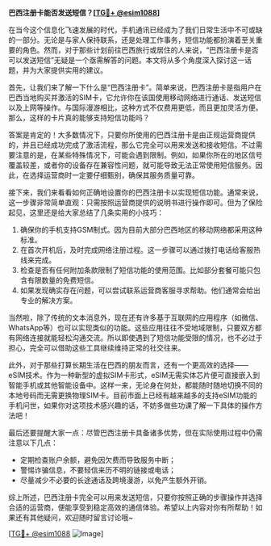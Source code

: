 **巴西注册卡能否发送短信？[[TG💪+ @esim1088](https://t.me/s/esim1088)]**

在当今这个信息化飞速发展的时代，手机通讯已经成为了我们日常生活中不可或缺的一部分。无论是与家人保持联系，还是处理工作事务，短信功能都扮演着至关重要的角色。然而，对于那些计划前往巴西旅行或居住的人来说，“巴西注册卡是否可以发送短信”无疑是一个亟需解答的问题。本文将从多个角度深入探讨这一话题，并为大家提供实用的建议。

首先，让我们来了解一下什么是“巴西注册卡”。简单来说，巴西注册卡是指用户在巴西当地购买并激活的SIM卡，它允许你在该国使用移动网络进行通话、发送短信以及上网等操作。与国际漫游相比，这种方式不仅费用更低，而且更加灵活方便。那么，这样的卡片真的能够支持短信功能吗？

答案是肯定的！大多数情况下，只要你所使用的巴西注册卡是由正规运营商提供的，并且已经成功完成了激活流程，那么它完全可以用来发送和接收短信。不过需要注意的是，在某些特殊情况下，可能会遇到限制。例如，如果你所在的地区信号覆盖较差，或者你的设备存在兼容性问题，就可能导致无法正常使用短信服务。因此，在选择运营商时一定要仔细甄别，确保其服务质量可靠。

接下来，我们来看看如何正确地设置你的巴西注册卡以实现短信功能。通常来说，这一步骤非常简单直观：只需按照运营商提供的说明书进行操作即可。但为了保险起见，这里还是给大家总结了几条实用的小技巧：

1. 确保你的手机支持GSM制式。因为目前大部分巴西地区的移动网络都采用这种标准。
2. 在首次开机后，及时完成网络注册过程。这一步骤可以通过拨打电话给客服热线来完成。
3. 检查是否有任何附加条款限制了短信功能的使用范围。比如部分套餐可能只包含有限数量的免费短信。
4. 如果发现确实存在问题，可以尝试联系运营商客服寻求帮助。他们通常会给出专业的解决方案。

当然啦，除了传统的文本消息外，现在还有许多基于互联网的应用程序（如微信、WhatsApp等）也可以实现类似的功能。这些应用往往不受地域限制，只要双方都有网络连接就能轻松沟通交流。所以即使遇到了短信功能受限的情况，也不必过于担心，完全可以借助这些工具继续维持正常的社交往来。

此外，对于那些打算长期生活在巴西的朋友而言，还有一个更高效的选择——eSIM技术。作为一种新型的虚拟SIM卡形式，eSIM无需实体芯片便可直接嵌入到智能手机或其他智能设备中。这样一来，无论身在何处，都能随时随地切换不同的本地号码而无需更换物理SIM卡。目前市面上已经有越来越多的支持eSIM功能的手机问世，如果你对这项技术感兴趣的话，不妨多做些功课了解一下具体的操作方法吧！

最后还要提醒大家一点：尽管巴西注册卡具备诸多优势，但在实际使用过程中仍需注意以下几点：

- 定期检查账户余额，避免因欠费而导致服务中断；
- 警惕诈骗信息，不要轻信来历不明的链接或电话；
- 尽量减少不必要的长途通话及跨境漫游，以免产生额外开销。

综上所述，巴西注册卡完全可以用来发送短信，只要你按照正确的步骤操作并选择合适的运营商，便能享受到稳定高效的通信体验。希望以上内容对你有所帮助！如果还有其他疑问，欢迎随时留言讨论哦~

[[TG💪+ @esim1088](https://t.me/s/esim1088) ![Image](https://i.postimg.cc/4NQfJmqS/Snipaste-2025-05-13-00-14-12.png)]